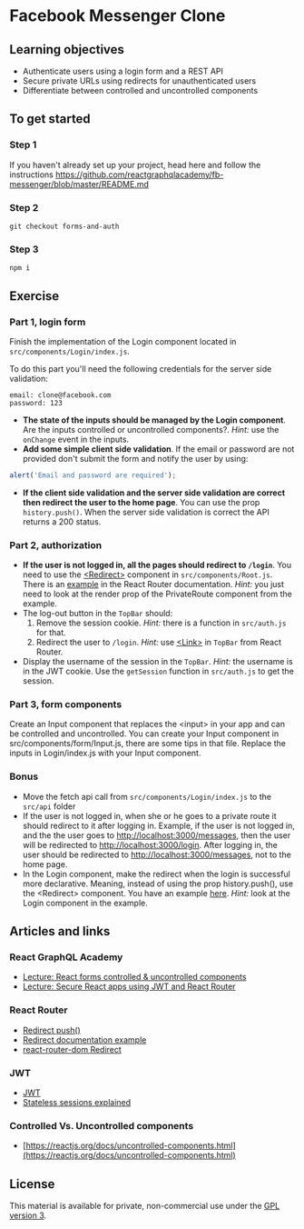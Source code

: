 # Facebook Messenger Clone

## Learning objectives

- Authenticate users using a login form and a REST API
- Secure private URLs using redirects for unauthenticated users
- Differentiate between controlled and uncontrolled components

## To get started

### Step 1

If you haven't already set up your project, head here and follow the instructions https://github.com/reactgraphqlacademy/fb-messenger/blob/master/README.md

### Step 2

```console
git checkout forms-and-auth
```

### Step 3

```console
npm i
```

## Exercise

### Part 1, login form

Finish the implementation of the Login component located in `src/components/Login/index.js`.

To do this part you'll need the following credentials for the server side validation:

```
email: clone@facebook.com
password: 123
```

- **The state of the inputs should be managed by the Login component**. Are the inputs controlled or uncontrolled components?.
  _Hint:_ use the `onChange` event in the inputs.
- **Add some simple client side validation**. If the email or password are not provided don't submit the form and notify the user by using:

```javascript
alert('Email and password are required');
```

- **If the client side validation and the server side validation are correct then redirect the user to the home page**. You can use the prop `history.push()`. When the server side validation is correct the API returns a 200 status.

### Part 2, authorization

- **If the user is not logged in, all the pages should redirect to `/login`**. You need to use the [&lt;Redirect&gt;](https://reacttraining.com/react-router/web/api/Redirect) component in `src/components/Root.js`. There is an [example](https://reacttraining.com/react-router/web/example/auth-workflow) in the React Router documentation. _Hint:_ you just need to look at the render prop of the PrivateRoute component from the example.
- The log-out button in the `TopBar` should:
  1. Remove the session cookie. _Hint:_ there is a function in `src/auth.js` for that.
  1. Redirect the user to `/login`. _Hint:_ use [&lt;Link&gt;](https://reacttraining.com/react-router/web/api/Link) in `TopBar` from React Router.
- Display the username of the session in the `TopBar`. _Hint:_ the username is in the JWT cookie. Use the `getSession` function in `src/auth.js` to get the session.

### Part 3, form components

Create an Input component that replaces the &lt;input&gt; in your app and can be controlled and uncontrolled. You can create your Input component in src/components/form/Input.js, there are some tips in that file. Replace the inputs in Login/index.js with your Input component.

### Bonus

- Move the fetch api call from `src/components/Login/index.js` to the `src/api` folder
- If the user is not logged in, when she or he goes to a private route it should redirect to it after logging in. Example, if the user is not logged in, and the the user goes to [http://localhost:3000/messages](http://localhost:3000/messages), then the user will be redirected to [http://localhost:3000/login](http://localhost:3000/login). After logging in, the user should be redirected to [http://localhost:3000/messages](http://localhost:3000/messages), not to the home page.
- In the Login component, make the redirect when the login is successful more declarative. Meaning, instead of using the prop history.push(), use the &lt;Redirect&gt; component. You have an example [here](https://reacttraining.com/react-router/web/example/auth-workflow). _Hint:_ look at the Login component in the example.

## Articles and links

### React GraphQL Academy

- [Lecture: React forms controlled & uncontrolled components](https://reactjs.academy/blog/react-forms-controlled-and-uncontrolled-components/)
- [Lecture: Secure React apps using JWT and React Router](https://reactjs.academy/blog/secure-react-apps-using-JWT-and-react-router/)

### React Router

- [Redirect push()](https://github.com/ReactTraining/react-router/blob/master/packages/react-router/modules/Redirect.js#L88)
- [Redirect documentation example](https://reacttraining.com/react-router/web/api/Redirect)
- [react-router-dom Redirect](https://github.com/ReactTraining/react-router/blob/master/packages/react-router-dom/modules/Redirect.js)

### JWT

- [JWT](https://jwt.io/)
- [Stateless sessions explained](https://auth0.com/blog/stateless-auth-for-stateful-minds/)

### Controlled Vs. Uncontrolled components

- [https://reactjs.org/docs/uncontrolled-components.html](https://reactjs.org/docs/uncontrolled-components.html)

## License

This material is available for private, non-commercial use under the [GPL version 3](http://www.gnu.org/licenses/gpl-3.0-standalone.html).
